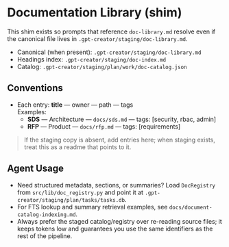 # Documentation Library (shim)

This shim exists so prompts that reference `doc-library.md` resolve even if the canonical file lives in `.gpt-creator/staging/doc-library.md`.

- Canonical (when present): `.gpt-creator/staging/doc-library.md`
- Headings index: `.gpt-creator/staging/doc-index.md`
- Catalog: `.gpt-creator/staging/plan/work/doc-catalog.json`

## Conventions
- Each entry: **title** — owner — path — tags  
  Examples:
  - **SDS** — Architecture — `docs/sds.md` — tags: [security, rbac, admin]
  - **RFP** — Product — `docs/rfp.md` — tags: [requirements]

> If the staging copy is absent, add entries here; when staging exists, treat this as a readme that points to it.

## Agent Usage
- Need structured metadata, sections, or summaries? Load `DocRegistry` from `src/lib/doc_registry.py` and point it at `.gpt-creator/staging/plan/tasks/tasks.db`.
- For FTS lookup and summary retrieval examples, see `docs/document-catalog-indexing.md`.
- Always prefer the staged catalog/registry over re-reading source files; it keeps tokens low and guarantees you use the same identifiers as the rest of the pipeline.
